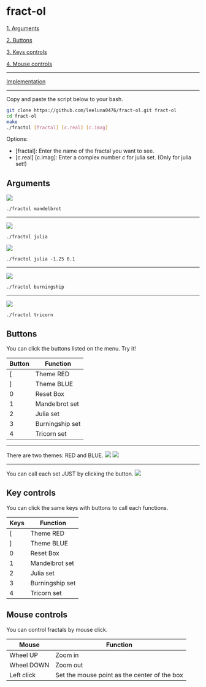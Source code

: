 # fract-ol
[1. Arguments](#Arguments)

[2. Buttons](#Buttons)

[3. Keys controls](#Key-controls)

[4. Mouse controls](#Mouse-controls)

---

[Implementation](implementation.md)

---

Copy and paste the script below to your bash.
```bash
git clone https://github.com/leeluna0476/fract-ol.git fract-ol
cd fract-ol
make
./fractol [fractal] [c.real] [c.imag]
```
Options:
- [fractal]: Enter the name of the fractal you want to see.
- [c.real] [c.imag]: Enter a complex number $c$ for julia set. (Only for julia set!)

## Arguments

![](pictures/mandelbrot_red.png)
```
./fractol mandelbrot
```

---

![](pictures/julia_blue.png)
```
./fractol julia
```

![](pictures/julia_-1.25_0.1.png)
```
./fractol julia -1.25 0.1
```

---

![](pictures/burningship_red.png)
```
./fractol burningship
```

---

![](pictures/tricorn_blue.png)
```
./fractol tricorn
```

## Buttons
You can click the buttons listed on the menu.
Try it!

|Button|Function|
|---|---|
|[|Theme RED|
|]|Theme BLUE|
|0|Reset Box|
|1|Mandelbrot set|
|2|Julia set|
|3|Burningship set|
|4|Tricorn set|

---

There are two themes: RED and BLUE.
![](pictures/mandelbrot_blue.png)
![](pictures/julia_-1.25_0.1_red.png)

---

You can call each set JUST by clicking the button.
![](pictures/burningship_red.png)

## Key controls
You can click the same keys with buttons to call each functions.

|Keys|Function|
|---|---|
|[|Theme RED|
|]|Theme BLUE|
|0|Reset Box|
|1|Mandelbrot set|
|2|Julia set|
|3|Burningship set|
|4|Tricorn set|

## Mouse controls
You can control fractals by mouse click.

|Mouse|Function|
|---|---|
|Wheel UP|Zoom in|
|Wheel DOWN|Zoom out|
|Left click|Set the mouse point as the center of the box|

